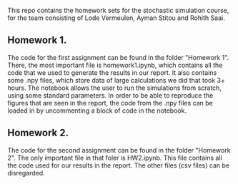 This repo contains the homework sets for the stochastic simulation course, for the team consisting of Lode Vermeulen, Ayman Stitou and Rohith Saai. 

## Homework 1.
The code for the first assignment can be found in the folder "Homework 1". There, the most important file is homework1.ipynb, which contains all the code that we used to generate the results in our report. It also contains some .npy files, which store data of large calculations we did that took 3+ hours. The notebook allows the user to run the simulations from scratch, using some standard parameters. In order to be able to reproduce the figures that are seen in the report, the code from the .npy files can be loaded in by uncommenting a block of code in the notebook.

## Homework 2.
The code for the second assignment can be found in the folder "Homework 2". The only important file in that foler is HW2.ipynb. This file contains all the code used for our results in the report. The other files (csv files) can be disregarded.
